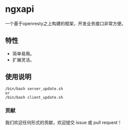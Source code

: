# ngxapi

一个基于openresty之上构建的框架，开发业务接口非常方便。

## 特性

- 简单易用。
- 扩展灵活。

## 使用说明
```shell
/bin/bash server_update.sh
or
/bin/bash client_update.sh
```


### 贡献

我们欢迎任何形式的贡献，欢迎提交 issue 或 pull request！
